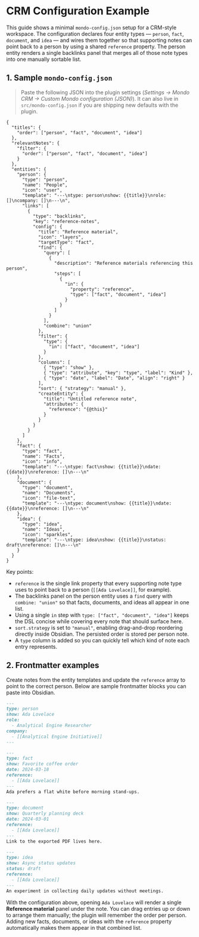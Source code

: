 # CRM Configuration Example

This guide shows a minimal `mondo-config.json` setup for a CRM-style workspace. The configuration declares four entity types — `person`, `fact`, `document`, and `idea` — and wires them together so that supporting notes can point back to a person by using a shared `reference` property. The person entity renders a single backlinks panel that merges all of those note types into one manually sortable list.

## 1. Sample `mondo-config.json`

> Paste the following JSON into the plugin settings (_Settings → Mondo CRM → Custom Mondo configuration (JSON)_). It can also live in `src/mondo-config.json` if you are shipping new defaults with the plugin.

```jsonc
{
  "titles": {
    "order": ["person", "fact", "document", "idea"]
  },
  "relevantNotes": {
    "filter": {
      "order": ["person", "fact", "document", "idea"]
    }
  },
  "entities": {
    "person": {
      "type": "person",
      "name": "People",
      "icon": "user",
      "template": "---\ntype: person\nshow: {{title}}\nrole: []\ncompany: []\n---\n",
      "links": [
        {
          "type": "backlinks",
          "key": "reference-notes",
          "config": {
            "title": "Reference material",
            "icon": "layers",
            "targetType": "fact",
            "find": {
              "query": [
                {
                  "description": "Reference materials referencing this person",
                  "steps": [
                    {
                      "in": {
                        "property": "reference",
                        "type": ["fact", "document", "idea"]
                      }
                    }
                  ]
                }
              ],
              "combine": "union"
            },
            "filter": {
              "type": {
                "in": ["fact", "document", "idea"]
              }
            },
            "columns": [
              { "type": "show" },
              { "type": "attribute", "key": "type", "label": "Kind" },
              { "type": "date", "label": "Date", "align": "right" }
            ],
            "sort": { "strategy": "manual" },
            "createEntity": {
              "title": "Untitled reference note",
              "attributes": {
                "reference": "{@this}"
              }
            }
          }
        }
      ]
    },
    "fact": {
      "type": "fact",
      "name": "Facts",
      "icon": "info",
      "template": "---\ntype: fact\nshow: {{title}}\ndate: {{date}}\nreference: []\n---\n"
    },
    "document": {
      "type": "document",
      "name": "Documents",
      "icon": "file-text",
      "template": "---\ntype: document\nshow: {{title}}\ndate: {{date}}\nreference: []\n---\n"
    },
    "idea": {
      "type": "idea",
      "name": "Ideas",
      "icon": "sparkles",
      "template": "---\ntype: idea\nshow: {{title}}\nstatus: draft\nreference: []\n---\n"
    }
  }
}
```

Key points:

- `reference` is the single link property that every supporting note type uses to point back to a person (`[[Ada Lovelace]]`, for example).
- The backlinks panel on the person entity uses a `find` query with `combine: "union"` so that facts, documents, and ideas all appear in one list.
- Using a single `in` step with `type: ["fact", "document", "idea"]` keeps the DSL concise while covering every note that should surface here.
- `sort.strategy` is set to `"manual"`, enabling drag-and-drop reordering directly inside Obsidian. The persisted order is stored per person note.
- A `type` column is added so you can quickly tell which kind of note each entry represents.

## 2. Frontmatter examples

Create notes from the entity templates and update the `reference` array to point to the correct person. Below are sample frontmatter blocks you can paste into Obsidian.

```markdown
---
type: person
show: Ada Lovelace
role:
  - Analytical Engine Researcher
company:
  - [[Analytical Engine Initiative]]
---
```

```markdown
---
type: fact
show: Favorite coffee order
date: 2024-03-18
reference:
  - [[Ada Lovelace]]
---
Ada prefers a flat white before morning stand-ups.
```

```markdown
---
type: document
show: Quarterly planning deck
date: 2024-03-01
reference:
  - [[Ada Lovelace]]
---
Link to the exported PDF lives here.
```

```markdown
---
type: idea
show: Async status updates
status: draft
reference:
  - [[Ada Lovelace]]
---
An experiment in collecting daily updates without meetings.
```

With the configuration above, opening `Ada Lovelace` will render a single **Reference material** panel under the note. You can drag entries up or down to arrange them manually; the plugin will remember the order per person. Adding new facts, documents, or ideas with the `reference` property automatically makes them appear in that combined list.
